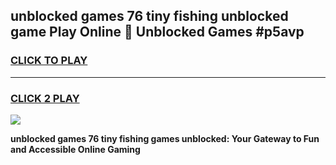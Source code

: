 
## unblocked games 76 tiny fishing unblocked game Play Online 👋 Unblocked Games #p5avp
<h3>
<a href="https://premium.freeplayer.one?title=unblocked_games_76_tiny_fishing&ref=21F">CLICK TO PLAY</a></h3>
<hr>

<h3>
<a href="https://premium.freeplayer.one?title=unblocked_games_76_tiny_fishing&ref=21F">CLICK 2 PLAY</a>
  
</h3>

<a href="https://premium.freeplayer.one?title=unblocked_games_76_tiny_fishing&ref=21F/"><img src="https://clearcache.store/games.png"></a>


**unblocked games 76 tiny fishing games unblocked: Your Gateway to Fun and Accessible Online Gaming**
